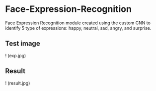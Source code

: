 # Face-Expression-Recognition
Face Expression Recognition module created using the custom CNN to identify 5 type of expressions: happy, neutral, sad, angry, and surprise.
## Test image
! (exp.jpg)
## Result
! (result.jpg)
